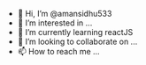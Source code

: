 - 👋 Hi, I’m @amansidhu533
- 👀 I’m interested in ...
- 🌱 I’m currently learning reactJS
- 💞️ I’m looking to collaborate on ...
- 📫 How to reach me ...

<!---
amansidhu533/amansidhu533 is a ✨ special ✨ repository because its `README.md` (this file) appears on your GitHub profile.
You can click the Preview link to take a look at your changes.
--->

